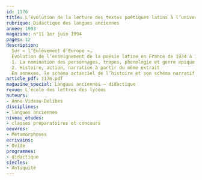```yaml
---
id: 1176
title: L’évolution de la lecture des textes poétiques latins à l’université, en France
rubrique: Didactique des langues anciennes
annee: 1993
magazine: n°11 1er juin 1994
pages: 12
description: 
  Sur « l’Enlèvement d’Europe »…
  Évolution de l’enseignement de la poésie latine en France de 1934 à 1981
  1. La nomination des personnages, tropes, phonologie et genre épique à partir d’un extrait des « Métamorphoses », d’Ovide
  2. Histoire, action, narration à partir du même extrait
  En annexes, le schéma actanciel de l’histoire et son schéma narratif.
article_pdf: 1176.pdf
magazine_special: Langues anciennes – didactique
revue: L’école des lettres des lycées
auteurs:
- Anne Videau-Delibes
disciplines:
- langues anciennes
niveau_etudes:
- classes préparatoires et concours
oeuvres:
- Métamorphoses
ecrivains:
- Ovide
programmes:
- didactique
siecles:
- Antiquité
---
```

